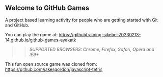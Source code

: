 ## Welcome to GitHub Games

A project based learning activity for people who are getting started with Git and GitHub.

You can play the game at: https://githubtraining-sikebe-20230213-14.github.io/github-games-ayakatk

>> _*SUPPORTED BROWSERS*: Chrome, Firefox, Safari, Opera and IE9+_

This fun open source game was cloned from: https://github.com/jakesgordon/javascript-tetris
